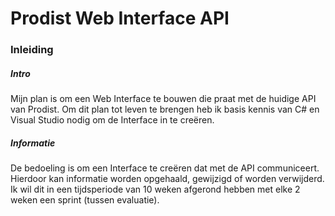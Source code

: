 # Prodist Web Interface API


### Inleiding

##### Intro

<p> Mijn plan is om een Web Interface te bouwen die praat met de huidige API van Prodist. 
Om dit plan tot leven te brengen heb ik basis kennis van C# en Visual Studio nodig om de Interface in te creëren. </p>

##### Informatie

<p> De bedoeling is om een Interface te creëren dat met de API communiceert. 
Hierdoor kan informatie worden opgehaald, gewijzigd of worden verwijderd. 
Ik wil dit in een tijdsperiode van 10 weken afgerond hebben met elke 2 weken een sprint (tussen evaluatie). </p>




